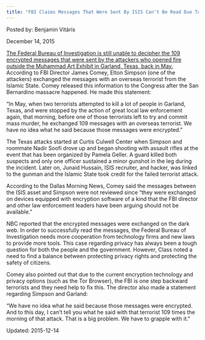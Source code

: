 ```yaml
---
title: "FBI Claims Messages That Were Sent By ISIS Can’t Be Read Due To Encryption"
---
```


Posted by: Benjamin Vitáris 

<span>December 14, 2015</span>


<p><a href="http://www.breitbart.com/texas/2015/12/11/109-encrypted-messages-sent-jihadi-failed-texas-terrorist-attack-unreadable-says-fbi/">The Federal Bureau of Investigation is still unable to decipher the 109 encrypted messages that were sent by the attackers who opened fire outside the Muhammad Art Exhibit in Garland, Texas, back in May.</a> According to FBI Director James Comey, Elton Simpson (one of the attackers) exchanged the messages with an overseas terrorist from the Islamic State. Comey released this information to the Congress after the San Bernardino massacre happened. He made this statement:</p>
<p>“In May, when two terrorists attempted to kill a lot of people in Garland, Texas, and were stopped by the action of great local law enforcement again, that morning, before one of those terrorists left to try and commit mass murder, he exchanged 109 messages with an overseas terrorist. We have no idea what he said because those messages were encrypted.”</p>
<p>The Texas attacks started at Curtis Culwell Center when Simpson and roommate Nadir Soofi drove up and began shooting with assault rifles at the event that has been organized by Pamela Geller. A guard killed both suspects and only one officer sustained a minor gunshot in the leg during the incident. Later on, Junaid Hussain, ISIS recruiter, and hacker, was linked to the gunman and the Islamic State took credit for the failed terrorist attack.</p>
<p>According to the Dallas Morning News, Comey said the messages between the ISIS asset and Simpson were not reviewed since “they were exchanged on devices equipped with encryption software of a kind that the FBI director and other law enforcement leaders have been arguing should not be available.”</p>
<p>NBC reported that the encrypted messages were exchanged on the dark web. In order to successfully read the messages, the Federal Bureau of Investigation needs more cooperation from technology firms and new laws to provide more tools. This case regarding privacy has always been a tough question for both the people and the government. However, Class noted a need to find a balance between protecting privacy rights and protecting the safety of citizens.</p>
<p>Comey also pointed out that due to the current encryption technology and privacy options (such as the Tor Browser), the FBI is one step backward terrorists and they need help to fix this. The director also made a statement regarding Simpson and Garland:</p>
<p>“We have no idea what he said because those messages were encrypted. And to this day, I can’t tell you what he said with that terrorist 109 times the morning of that attack. That is a big problem. We have to grapple with it.”</p>

Updated: 2015-12-14

